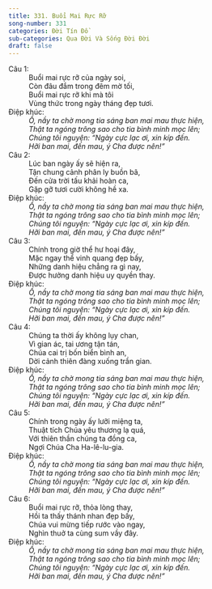 ```yaml
---
title: 331. Buổi Mai Rực Rỡ
song-number: 331
categories: Đời Tín Đồ
sub-categories: Qua Đời Và Sống Đời Đời
draft: false
---
```

<dl><dt>Câu 1:</dt><dd data-verse="1">Buổi mai rực rỡ của ngày soi, <br/>Còn đâu đắm trong đêm mờ tối, <br/>Buổi mai rực rỡ khi mà tôi <br/>Vùng thức trong ngày tháng đẹp tươi. </dd><dt>Điệp khúc:</dt><dd data-chorus="1"><em>Ồ, nầy ta chờ mong tia sáng ban mai mau thực hiện, <br/>Thật ta ngóng trông sao cho tia bình minh mọc lên; <br/>Chúng tôi nguyện: “Ngày cực lạc ơi, xin kíp đến. <br/>Hỡi ban mai, đến mau, ý Cha được nên!” </em></dd><dt>Câu 2:</dt><dd data-verse="2">Lúc ban ngày ấy sẽ hiện ra, <br/>Tận chung cảnh phân ly buồn bã, <br/>Đến cửa trời tấu khải hoàn ca, <br/>Gặp gỡ tươi cười không hề xa. </dd><dt>Điệp khúc:</dt><dd data-chorus="1"><em>Ồ, nầy ta chờ mong tia sáng ban mai mau thực hiện, <br/>Thật ta ngóng trông sao cho tia bình minh mọc lên; <br/>Chúng tôi nguyện: “Ngày cực lạc ơi, xin kíp đến. <br/>Hỡi ban mai, đến mau, ý Cha được nên!” </em></dd><dt>Câu 3:</dt><dd data-verse="3">Chính trong giờ thể hư hoại đây, <br/>Mặc ngay thể vinh quang đẹp bấy, <br/>Những danh hiệu chẳng ra gì nay, <br/>Được hưởng danh hiệu uy quyền thay. </dd><dt>Điệp khúc:</dt><dd data-chorus="1"><em>Ồ, nầy ta chờ mong tia sáng ban mai mau thực hiện, <br/>Thật ta ngóng trông sao cho tia bình minh mọc lên; <br/>Chúng tôi nguyện: “Ngày cực lạc ơi, xin kíp đến. <br/>Hỡi ban mai, đến mau, ý Cha được nên!” </em></dd><dt>Câu 4:</dt><dd data-verse="4">Chúng ta thời ấy không lụy chan, <br/>Vì gian ác, tai ương tận tán, <br/>Chúa cai trị bốn biển bình an, <br/>Dời cảnh thiên đàng xuống trần gian. </dd><dt>Điệp khúc:</dt><dd data-chorus="1"><em>Ồ, nầy ta chờ mong tia sáng ban mai mau thực hiện, <br/>Thật ta ngóng trông sao cho tia bình minh mọc lên; <br/>Chúng tôi nguyện: “Ngày cực lạc ơi, xin kíp đến. <br/>Hỡi ban mai, đến mau, ý Cha được nên!” </em></dd><dt>Câu 5:</dt><dd data-verse="5">Chính trong ngày ấy lưỡi miệng ta, <br/>Thuật tích Chúa yêu thương lạ quá, <br/>Với thiên thần chúng ta đồng ca, <br/>Ngợi Chúa Cha Ha-lê-lu-gia. </dd><dt>Điệp khúc:</dt><dd data-chorus="1"><em>Ồ, nầy ta chờ mong tia sáng ban mai mau thực hiện, <br/>Thật ta ngóng trông sao cho tia bình minh mọc lên; <br/>Chúng tôi nguyện: “Ngày cực lạc ơi, xin kíp đến. <br/>Hỡi ban mai, đến mau, ý Cha được nên!” </em></dd><dt>Câu 6:</dt><dd data-verse="6">Buổi mai rực rỡ, thỏa lòng thay, <br/>Hồi ta thấy thánh nhan đẹp bấy, <br/>Chúa vui mừng tiếp rước vào ngay, <br/>Nghìn thuở ta cùng sum vầy đây. </dd><dt>Điệp khúc:</dt><dd data-chorus="1"><em>Ồ, nầy ta chờ mong tia sáng ban mai mau thực hiện, <br/>Thật ta ngóng trông sao cho tia bình minh mọc lên; <br/>Chúng tôi nguyện: “Ngày cực lạc ơi, xin kíp đến. <br/>Hỡi ban mai, đến mau, ý Cha được nên!” </em></dd></dl>